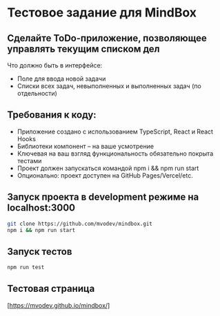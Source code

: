 # Тестовое задание для MindBox
## Сделайте ToDo-приложение, позволяющее управлять текущим списком дел
Что должно быть в интерфейсе:
* Поле для ввода новой задачи
* Списки всех задач, невыполненных и выполненных задач (по отдельности)

## Требования к коду:
* Приложение создано с использованием TypeScript, React и React Hooks
* Библиотеки компонент – на ваше усмотрение
* Ключевая на ваш взгляд функциональность обязательно покрыта тестами
* Проект должен запускаться командой npm i && npm run start
* Опционально: проект доступен на GitHub Pages/Vercel/etc.

## Запуск проекта в development режиме на localhost:3000
```bash
git clone https://github.com/mvodev/mindbox.git
npm i && npm run start
```
## Запуск тестов  
```bash
npm run test
```

## Тестовая страница
[https://mvodev.github.io/mindbox/]
